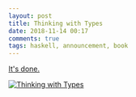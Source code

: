 ```yaml
---
layout: post
title: Thinking with Types
date: 2018-11-14 00:17
comments: true
tags: haskell, announcement, book
---
```


<a href="http://thinkingwithtypes.com">It's done.</a>

<a href="http://thinkingwithtypes.com"><img src="/thinking-with-types.png" alt="Thinking with Types"></a>


